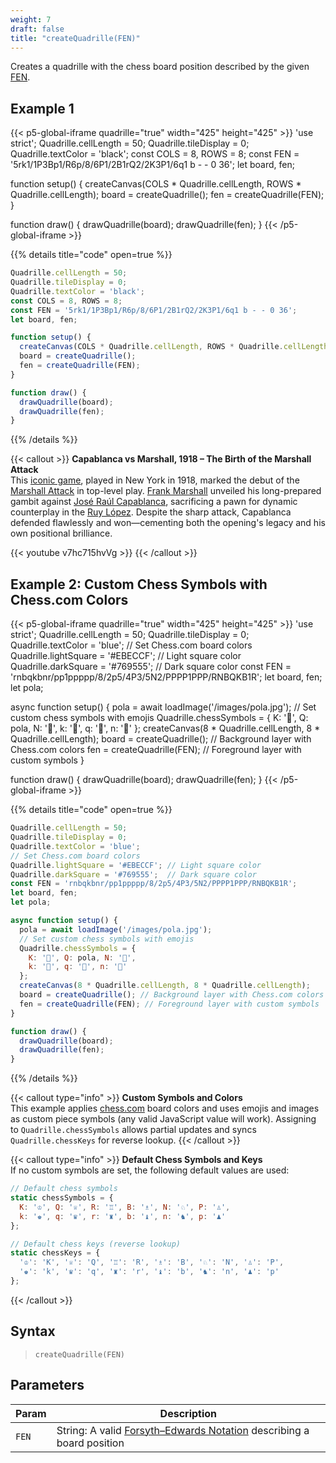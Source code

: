 ```yaml
---
weight: 7  
draft: false  
title: "createQuadrille(FEN)"  
---
```


Creates a quadrille with the chess board position described by the given [FEN](https://en.wikipedia.org/wiki/Forsyth%E2%80%93Edwards_Notation).

## Example 1

{{< p5-global-iframe quadrille="true" width="425" height="425" >}}
'use strict';
Quadrille.cellLength = 50;
Quadrille.tileDisplay = 0;
Quadrille.textColor = 'black';
const COLS = 8, ROWS = 8;
const FEN = '5rk1/1P3Bp1/R6p/8/6P1/2B1rQ2/2K3P1/6q1 b - - 0 36';
let board, fen;

function setup() {
  createCanvas(COLS * Quadrille.cellLength, ROWS * Quadrille.cellLength);
  board = createQuadrille();
  fen = createQuadrille(FEN);
}

function draw() {
  drawQuadrille(board);
  drawQuadrille(fen);
}
{{< /p5-global-iframe >}}

{{% details title="code" open=true %}}
```js
Quadrille.cellLength = 50;
Quadrille.tileDisplay = 0;
Quadrille.textColor = 'black';
const COLS = 8, ROWS = 8;
const FEN = '5rk1/1P3Bp1/R6p/8/6P1/2B1rQ2/2K3P1/6q1 b - - 0 36';
let board, fen;

function setup() {
  createCanvas(COLS * Quadrille.cellLength, ROWS * Quadrille.cellLength);
  board = createQuadrille();
  fen = createQuadrille(FEN);
}

function draw() {
  drawQuadrille(board);
  drawQuadrille(fen);
}
```
{{% /details %}}

{{< callout >}}
**Capablanca vs Marshall, 1918 – The Birth of the Marshall Attack**  
This [iconic game](https://www.chessgames.com/perl/chessgame?gid=1095025), played in New York in 1918, marked the debut of the [Marshall Attack](https://en.wikipedia.org/wiki/Ruy_Lopez,_Marshall_Attack) in top-level play. [Frank Marshall](https://en.wikipedia.org/wiki/Frank_Marshall_(chess_player)) unveiled his long-prepared gambit against [José Raúl Capablanca](https://en.wikipedia.org/wiki/Jos%C3%A9_Ra%C3%BAl_Capablanca), sacrificing a pawn for dynamic counterplay in the [Ruy López](https://en.wikipedia.org/wiki/Ruy_Lopez). Despite the sharp attack, Capablanca defended flawlessly and won—cementing both the opening's legacy and his own positional brilliance.

{{< youtube v7hc715hvVg >}}
{{< /callout >}}

## Example 2: Custom Chess Symbols with Chess.com Colors

{{< p5-global-iframe quadrille="true" width="425" height="425" >}}
'use strict';
Quadrille.cellLength = 50;
Quadrille.tileDisplay = 0;
Quadrille.textColor = 'blue';
// Set Chess.com board colors
Quadrille.lightSquare = '#EBECCF'; // Light square color
Quadrille.darkSquare = '#769555';  // Dark square color
const FEN = 'rnbqkbnr/pp1ppppp/8/2p5/4P3/5N2/PPPP1PPP/RNBQKB1R';
let board, fen;
let pola;

async function setup() {
  pola = await loadImage('/images/pola.jpg');
  // Set custom chess symbols with emojis
  Quadrille.chessSymbols = {
    K: '👑', Q: pola, N: '🐴',
    k: '🤴', q: '👸', n: '🦄'
  };
  createCanvas(8 * Quadrille.cellLength, 8 * Quadrille.cellLength);
  board = createQuadrille(); // Background layer with Chess.com colors
  fen = createQuadrille(FEN); // Foreground layer with custom symbols
}

function draw() {
  drawQuadrille(board);
  drawQuadrille(fen);
}
{{< /p5-global-iframe >}}

{{% details title="code" open=true %}}
```js
Quadrille.cellLength = 50;
Quadrille.tileDisplay = 0;
Quadrille.textColor = 'blue';
// Set Chess.com board colors
Quadrille.lightSquare = '#EBECCF'; // Light square color
Quadrille.darkSquare = '#769555';  // Dark square color
const FEN = 'rnbqkbnr/pp1ppppp/8/2p5/4P3/5N2/PPPP1PPP/RNBQKB1R';
let board, fen;
let pola;

async function setup() {
  pola = await loadImage('/images/pola.jpg');
  // Set custom chess symbols with emojis
  Quadrille.chessSymbols = {
    K: '👑', Q: pola, N: '🐴',
    k: '🤴', q: '👸', n: '🦄'
  };
  createCanvas(8 * Quadrille.cellLength, 8 * Quadrille.cellLength);
  board = createQuadrille(); // Background layer with Chess.com colors
  fen = createQuadrille(FEN); // Foreground layer with custom symbols
}

function draw() {
  drawQuadrille(board);
  drawQuadrille(fen);
}
```
{{% /details %}}

{{< callout type="info" >}}
**Custom Symbols and Colors**  
This example applies [chess.com](https://chess.com/) board colors and uses emojis and images as custom piece symbols (any valid JavaScript value will work). Assigning to `Quadrille.chessSymbols` allows partial updates and syncs `Quadrille.chessKeys` for reverse lookup.
{{< /callout >}}

{{< callout type="info" >}}
**Default Chess Symbols and Keys**  
If no custom symbols are set, the following default values are used:

```js
// Default chess symbols
static chessSymbols = {
  K: '♔', Q: '♕', R: '♖', B: '♗', N: '♘', P: '♙',
  k: '♚', q: '♛', r: '♜', b: '♝', n: '♞', p: '♟'
};

// Default chess keys (reverse lookup)
static chessKeys = {
  '♔': 'K', '♕': 'Q', '♖': 'R', '♗': 'B', '♘': 'N', '♙': 'P',
  '♚': 'k', '♛': 'q', '♜': 'r', '♝': 'b', '♞': 'n', '♟': 'p'
};
```
{{< /callout >}}

## Syntax

> `createQuadrille(FEN)`

## Parameters

| Param | Description                                                                                                                             |
|-------|-----------------------------------------------------------------------------------------------------------------------------------------|
| `FEN` | String: A valid [Forsyth–Edwards Notation](https://en.wikipedia.org/wiki/Forsyth%E2%80%93Edwards_Notation) describing a board position |